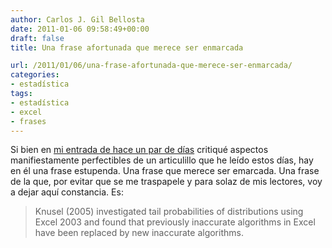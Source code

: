 ```yaml
---
author: Carlos J. Gil Bellosta
date: 2011-01-06 09:58:49+00:00
draft: false
title: Una frase afortunada que merece ser enmarcada

url: /2011/01/06/una-frase-afortunada-que-merece-ser-enmarcada/
categories:
- estadística
tags:
- estadística
- excel
- frases
---
```


Si bien en [mi entrada de hace un par de días](http://www.datanalytics.com/blog/2011/01/05/1139/) critiqué aspectos manifiestamente perfectibles de un articulillo que he leído estos días, hay en él una frase estupenda. Una frase que merece ser emarcada. Una frase de la que, por evitar que se me traspapele y para solaz de mis lectores, voy a dejar aquí constancia. Es:


>Knusel (2005) investigated tail probabilities of distributions using Excel 2003 and found that previously inaccurate algorithms in Excel have been replaced by new inaccurate algorithms.

